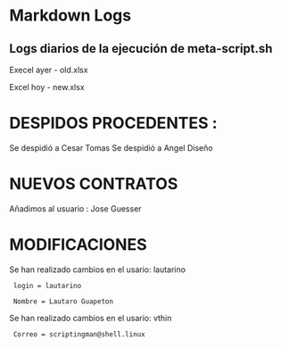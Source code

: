 # Markdown Logs 

 ## Logs diarios de la ejecución de meta-script.sh


Execel ayer - old.xlsx

Excel hoy - new.xlsx


# DESPIDOS PROCEDENTES :  

Se despidió a  Cesar Tomas
Se despidió a  Angel Diseño

# NUEVOS CONTRATOS 

Añadimos al usuario : Jose Guesser

# MODIFICACIONES 

 Se han realizado cambios en el usario: lautarino

     login = lautarino

     Nombre = Lautaro Guapeton

 Se han realizado cambios en el usario: vthin

     Correo = scriptingman@shell.linux
